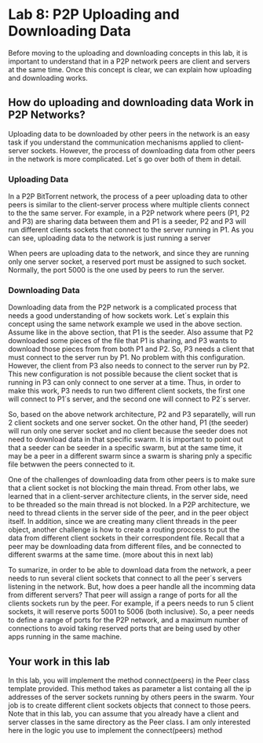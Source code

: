 # Lab 8: P2P Uploading and Downloading Data 

Before moving to the uploading and downloading concepts in this lab, it is important to understand that in a P2P network peers are client and servers at the same time. Once this concept is clear, we can explain how uploading and downloading works. 

## How do uploading and downloading data Work in P2P Networks? 

Uploading data to be downloaded by other peers in the network is an easy task if you understand the communication mechanisms applied to client-server sockets. However, the process of downloading data from other peers in the network is more complicated. Let´s go over both of them in detail.

### Uploading Data

In a P2P BitTorrent network, the process of a peer uploading data to other peers is similar to the client-server process where multiple clients connect to the the same server. For example, in a P2P network where peers (P1, P2 and P3) are sharing data between them and P1 is a seeder, P2 and P3 will run different clients sockets that connect to the server running in P1. As you can see, uploading data to the network is just running a server

When peers are uploading data to the network, and since they are running only one server socket, a reserved port must be assigned to such socket. Normally, the port 5000 is the one used by peers to run the server. 

### Downloading Data

Downloading data from the P2P network is a complicated process that needs a good understanding of how sockets work. Let´s explain this concept using the same network example we used in the above section. Assume like in the above section, that P1 is the seeder. Also assume that P2 downloaded some pieces of the file that P1 is sharing, and P3 wants to download those pieces from from both P1 and P2. So, P3 needs a client that must connect to the server run by P1. No problem with this configuration. However, the client from P3 also needs to connect to the server run by P2. This new configuration is not possible because the client socket that is running in P3 can only connect to one server at a time. Thus, in order to make this work, P3 needs to run two different client sockets, the first one will connect to P1´s server, and the second one will connect to P2´s server. 

So, based on the above network architecture, P2 and P3 separatelly, will run 2 client sockets and one server socket. On the other hand, P1 (the seeder) will run only one server socket and no client because the seeder does not need to download data in that specific swarm. 
It is important to point out that a seeder can be seeder in a specific swarm, but at the same time, it may be a peer in a different swarm since a swarm is sharing pnly a specific file betwwen the peers connected to it. 

One of the challenges of downloading data from other peers is to make sure that a client socket is not blocking the main thread. From other labs, we learned that in a client-server architecture clients, in the server side, need to be threaded so the main thread is not blocked. In a P2P architecture, we need to thread clients in the server side of the peer, and in the peer object itself. In addition, since we are creating many client threads in the peer object, another challenge is how to create a routing proccess to put the data from different client sockets in their correspondent file. Recall that a peer may be downloading data from different files, and be connected to different swarms at the same time. (more about this in next lab)

To sumarize, in order to be able to download data from the network, a peer needs to run several client sockets that connect to all the peer´s servers listening in the network. But, how does a peer handle all the incomming data from different servers? That peer will assign a range of ports for all the clients sockets run by the peer. For example, if a peers needs to run 5 client sockets, it will reserve ports 5001 to 5006 (both inclusive). So, a peer needs to define a range of ports for the P2P network, and a maximum number of connections to avoid taking reserved ports that are being used by other apps running in the same machine.



## Your work in this lab 

In this lab, you will implement the method connect(peers) in the Peer class template provided. This method takes as parameter a list containg all the ip addresses of the server sockets running by others peers in the swarm. Your job is to create different client sockets objects that connect to those peers. Note that in this lab, you can assume that you already have a client and server classes in the same directory as the Peer class. I am only interested here in the logic you use to implement the connect(peers) method 





